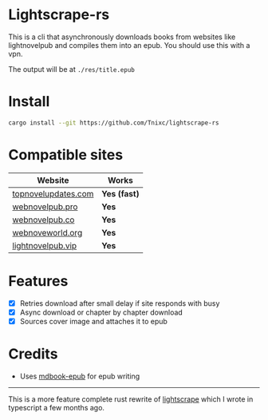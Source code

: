 # Lightscrape-rs

This is a cli that asynchronously downloads books from websites like lightnovelpub and compiles them into an epub. You should use this with a vpn.

The output will be at `./res/title.epub`

# Install

```sh
cargo install --git https://github.com/Tnixc/lightscrape-rs
```

# Compatible sites

| Website                                            | Works          |
| -------------------------------------------------- | -------------- |
| [topnovelupdates.com](https://topnovelupdates.com) | **Yes (fast)** |
| [webnovelpub.pro](https://www.webnovelpub.pro)     | **Yes**        |
| [webnovelpub.co](https://webnovelpub.co)           | **Yes**        |
| [webnoveworld.org](https://www.webnovelworld.org)  | **Yes**        |
| [lightnovelpub.vip](https://lightnovelpub.vip)     | **Yes**        |

# Features

- [x] Retries download after small delay if site responds with busy
- [x] Async download or chapter by chapter download
- [x] Sources cover image and attaches it to epub

# Credits

- Uses [mdbook-epub](https://github.com/Michael-F-Bryan/mdbook-epub) for epub writing

---

This is a more feature complete rust rewrite of [lightscrape](https://github.com/tnixc/lightscrape) which I wrote in typescript a few months ago.
